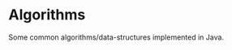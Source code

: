 Algorithms
=================================================================
Some common algorithms/data-structures implemented in Java.

